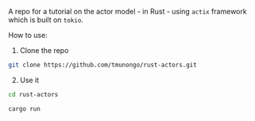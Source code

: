 A repo for a tutorial on the actor model - in Rust - using `actix` framework which is built on `tokio`.

How to use:

1. Clone the repo

```bash
git clone https://github.com/tmunongo/rust-actors.git
```

2. Use it

```bash
cd rust-actors

cargo run
```
